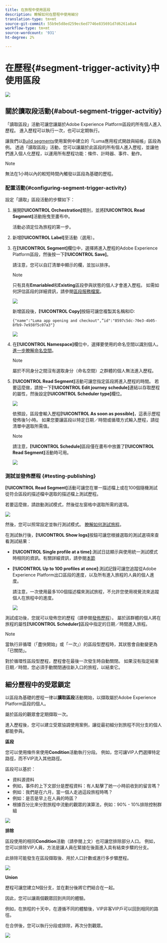 ```yaml
---
title: 在旅程中使用區段
description: 瞭解如何在歷程中使用細分
translation-type: tm+mt
source-git-commit: 55b9e5d8ed259ec6ed7746e835691d7d6261a8a4
workflow-type: tm+mt
source-wordcount: '931'
ht-degree: 2%

---
```


# 在歷程{#segment-trigger-activity}中使用區段

![](../assets/do-not-localize/badge.png)

## 關於讀取段活動{#about-segment-trigger-actvitiy}

「讀取區段」活動可讓您讓屬於Adobe Experience Platform區段的所有個人進入歷程。 進入歷程可以執行一次，也可以定期執行。

讓我們以[Build segments](../segment/about-segments.md)使用案例中建立的「Luma應用程式開啟與結帳」區段為例。 透過「讀取區段」活動，您可以讓屬於此區段的所有個人進入歷程，並讓他們進入個人化歷程，以運用所有歷程功能：條件、計時器、事件、動作。

>[!NOTE]
>
>無法在1小時以內的較短時間內觸發以區段為基礎的歷程。

### 配置活動{#configuring-segment-trigger-activity}

設定「讀取」區段活動的步驟如下：

1. 展開&#x200B;**[!UICONTROL Orchestration]**&#x200B;類別，並將&#x200B;**[!UICONTROL Read Segment]**&#x200B;活動拖曳至畫布中。

   活動必須定位為旅程的第一步。

1. 新增&#x200B;**[!UICONTROL Label]**&#x200B;至活動（選用）。

1. 在&#x200B;**[!UICONTROL Segment]**&#x200B;欄位中，選擇將進入歷程的Adobe Experience Platform區段，然後按一下&#x200B;**[!UICONTROL Save]**。

   請注意，您可以自訂清單中顯示的欄，並加以排序。

   >[!NOTE]
   >
   >只有具有&#x200B;**Emariabled**&#x200B;和&#x200B;**Existing**&#x200B;區段參與狀態的個人才會進入歷程。 如需如何評估區段的詳細資訊，請參閱[區段服務檔案](https://experienceleague.adobe.com/docs/experience-platform/segmentation/tutorials/evaluate-a-segment.html?lang=en#interpret-segment-results)。

   ![](../assets/read-segment-selection.png)

   新增區段後，**[!UICONTROL Copy]**&#x200B;按鈕可讓您複製其名稱和ID:

   `{"name":"Luma app opening and checkout",”id":"8597c5dc-70e3-4b05-8fb9-7e938f5c07a3"}`

   ![](../assets/read-segment-copy.png)

1. 在&#x200B;**[!UICONTROL Namespace]**&#x200B;欄位中，選擇要使用的命名空間以識別個人。 [進一步瞭解命名空間](../event/about-creating.md#select-the-namespace)。

   >[!NOTE]
   >
   >屬於不同身分之間沒有選取身分（命名空間）之群體的個人無法進入歷程。

1. **[!UICONTROL Read Segment]**&#x200B;活動可讓您指定區段將進入歷程的時間。 若要這麼做，請按一下&#x200B;**[!UICONTROL Edit journey schedule]**&#x200B;連結以存取歷程的屬性，然後設定&#x200B;**[!UICONTROL Scheduler type]**&#x200B;欄位。

   ![](../assets/read-segment-schedule.png)

   依預設，區段會輸入歷程&#x200B;**[!UICONTROL As soon as possible]**，這表示歷程發佈後1小時。 如果您要讓區段以特定日期／時間或循環方式輸入歷程，請從清單中選取所需值。

   >[!NOTE]
   >
   >請注意，**[!UICONTROL Schedule]**&#x200B;區段僅在畫布中放置了&#x200B;**[!UICONTROL Read Segment]**&#x200B;活動時可用。

   ![](../assets/read-segment-schedule-list.png)

### 測試並發佈歷程 {#testing-publishing}

**[!UICONTROL Read Segment]**&#x200B;活動可讓您在單一描述檔上或在100個隨機測試從符合區段的描述檔中選取的描述檔上測試歷程。

若要這麼做，請啟動測試模式，然後從左窗格中選取所需的選項。

![](../assets/read-segment-test-mode.png)

然後，您可以照常設定並執行測試模式。 [瞭解如何測試旅程](testing-the-journey.md)。

在測試執行後，**[!UICONTROL Show logs]**&#x200B;按鈕可讓您根據選取的測試選項來查看測試結果：

* **[!UICONTROL Single profile at a time]**:測試日誌顯示與使用統一測試模式時相同的資訊。有關詳細資訊，請參閱[本節](testing-the-journey.md#viewing_logs)

* **[!UICONTROL Up to 100 profiles at once]**:測試記錄可讓您追蹤從Adobe Experience Platform出口區段的進度，以及所有進入旅程的人員的個人進度。

   請注意，一次使用最多100個描述檔來測試旅程，不允許您使用視覺流來追蹤個人在旅程中的進度。

   ![](../assets/read-segment-log.png)

測試成功後，您就可以發佈您的歷程（請參閱[發佈歷程](publishing-the-journey.md)）。 屬於該群體的個人將在旅程的屬性&#x200B;**[!UICONTROL Scheduler]**&#x200B;區段中指定的日期／時間進入旅程。

>[!NOTE]
>
>當執行非循環（「盡快開始」或「一次」）的區段型歷程時，其狀態會自動變更為「已關閉」。
>
>對於循環性區段型歷程，歷程會在最後一次發生時自動關閉。 如果沒有指定結束日期／時間，您必須手動關閉通往新入口的旅程，以結束它。


## 細分歷程中的受眾鎖定

以區段為基礎的歷程一律以&#x200B;**讀取區段**&#x200B;活動開始，以擷取屬於Adobe Experience Platform區段的個人。

屬於區段的觀眾會定期擷取一次。

進入歷程後，您可以建立受眾協調使用案例，讓從最初細分到旅程不同分支的個人都能參與。

**區段**

您可以使用條件來使用&#x200B;**Condition**&#x200B;活動執行分段。 例如，您可讓VIP人們選擇特定路徑，而不VIP流入其他路徑。

區段可以基於：

* 資料源資料
* 例如，事件的上下文部分是歷程資料：有人點擊了她一小時前收到的留言嗎？
* 例如：我們是在六月，當一個人走過這段旅程時嗎？
* 例如：是否是早上在人員的時區？
* 根據百分比來分割旅程中流動的觀眾的演算法，例如：90% - 10%排除控制群組

![](../assets/read-segment-audience1.png)

**排除**

區段使用的相同&#x200B;**Condition**&#x200B;活動（請參閱上文）也可讓您排除部分人口。 例如，您可以排除VIP人員，方法是讓人員在緊接在後面進入具有結束步驟的分支。

此排除可能發生在區段擷取後、用於人口計數或進行多步驟歷程。

![](../assets/read-segment-audience2.png)

**Union**

歷程可讓您建立N個分支，並在劃分後將它們結合在一起。

因此，您可以讓兩個觀眾回到共同的體驗。

例如，在旅程的十天中，在遵循不同的體驗後，VIP非客VIP戶可以回到相同的路徑。

在合併後，您可以執行分段或排除，再次分割觀眾。

![](../assets/read-segment-audience3.png)
